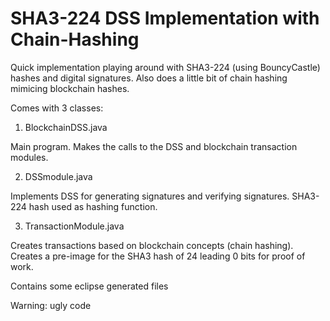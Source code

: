 # SHA3-224 DSS Implementation with Chain-Hashing

Quick implementation playing around with SHA3-224 (using BouncyCastle) hashes and digital signatures.
Also does a little bit of chain hashing mimicing blockchain hashes.

Comes with 3 classes:

1. BlockchainDSS.java

Main program. Makes the calls to the DSS and blockchain transaction modules.

2. DSSmodule.java

Implements DSS for generating signatures and verifying signatures.
SHA3-224 hash used as hashing function.

3. TransactionModule.java

Creates transactions based on blockchain concepts (chain hashing). 
Creates a pre-image for the SHA3 hash of 24 leading 0 bits for proof of work.

Contains some eclipse generated files

Warning: ugly code
